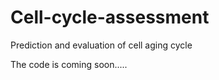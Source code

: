# Cell-cycle-assessment
Prediction and evaluation of cell aging cycle


The code is coming soon.....
